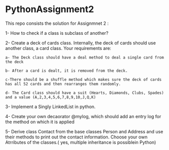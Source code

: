 # PythonAssignment2
This repo consists the solution for Assignmnet 2 :

  1- How to check if a class is subclass of another?

  2- Create a deck of cards class. Internally, the deck of cards should use another class, a card class. Your requirements are:

    a- The Deck class should have a deal method to deal a single card from the deck

    b- After a card is dealt, it is removed from the deck.

    c-There should be a shuffle method which makes sure the deck of cards has all 52 cards and then rearranges them randomly.

    d- The Card class should have a suit (Hearts, Diamonds, Clubs, Spades) and a value (A,2,3,4,5,6,7,8,9,10,J,Q,K)

  3- Implement a Singly LinkedList in python.

  4- Create your own decaorator @mylog, which should add an entry log for the method on which it is applied

  5- Derive class Contact from the base classes Person and Address and use their methods to print out the contact information. Choose your own Atrributes of the classes.( yes, multiple inheritance is possiblein Python)
